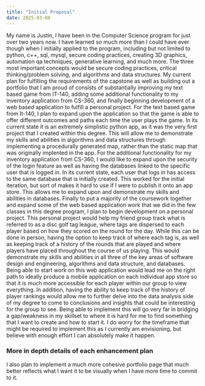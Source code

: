 ```yaml
---
title: "Initial Proposal"
date: 2025-03-08
---
```


My name is Justin, I have been in the Computer Science program for just over two years now. I have learned so much more than I could have ever though when I initially applied to the program, including but not limited to python, c++, sql, mysql, secure coding practices, creating 3D graphics, automation qa techniques, generative learning, and much more. The three most important concepts would be secure coding practices, critical thinking/problem solving, and algorithms and data structures.
My current plan for fulfilling the requirements of the capstone as well as building out a portfolio that I am proud of consists of substantially improving my text based game from IT-140, adding some additional functionality to my inventory application from CS-360, and finally beginning development of a web based application to fulfill a personal project.
For the text based game from It-140, I plan to expand upon the application so that the game is able to offer different outcomes and paths each time the user plays the game. In its current state it is an extremely simplistic python app, as it was the very first project that I created within this degree. This will allow me to demonstrate my skills and abilities in algorithms and data structures through implementing a procedurally generated map, rather than the static map that was originally implented in the app. 
For the additional functionality for my inventory application from CS-360, I would like to expand upon the security of the login feature as well as having the databases linked to the specific user that is logged in. In its current state, each user that logs in has access to the same database that is initially created. This worked for the initial iteration, but sort of makes it hard to use if I were to publish it onto an app store. This allows me to expand upon and demonstrate my skills and abilities in databases.
Finally to put a majority of the coursework together and expand some of the web based application work that we did in the few classes in this degree program, I plan to begin development on a personal project. This personal project would help my friend group track what is referred to as a disc golf tag league, where tags are dispersed to each player based on how they scored on the round for the day. While this can be done in person, having the option to keep track of where each tag is, as well as keeping track of a history of the rounds that are played and where players have placed throughout the course of us playing. This would demonstrate my skills and abilities in all three of the key areas of software design and engineering, algorithms and data structure, and databases. Being able to start work on this web application would lead me on the right path to ideally produce a mobile application on each individual app store so that it is much more accessible for each player within our group to view everything. In addition, having the ability to keep track of the history of player rankings would allow me to further delve into the data analysis side of my degree to come to conclusions and insights that could be interesting for the group to see. Being able to implement this will go very far in bridging a gap/weakness in my skillset to where it is hard for me to find something that I want to create and how to start it. I do worry for the timeframe that might be required to implement this as I currently am envisioning, but believe with enough effort I can absolutely make it happen.
### More in depth details of each enhancement plan


I also plan to implement a much more cohesive portfolio page that much better reflects what I want it to be visually when I have more time to commit to it.
